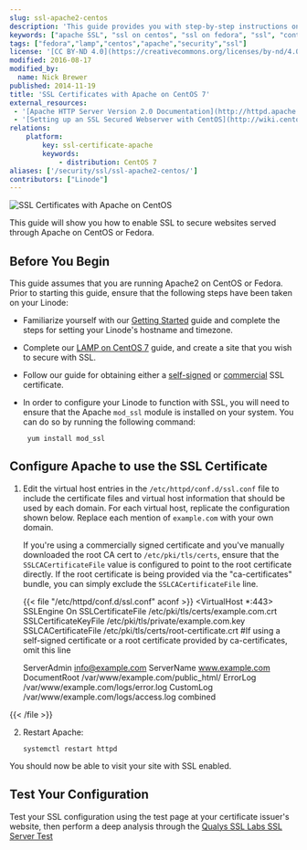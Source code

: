 ```yaml
---
slug: ssl-apache2-centos
description: 'This guide provides you with step-by-step instructions on how to enable SSL to secure websites served through the Apache web server on Fedora or CentOS.'
keywords: ["apache SSL", "ssl on centos", "ssl on fedora", "ssl", "contos", "fedora", "apache", "httpd"]
tags: ["fedora","lamp","centos","apache","security","ssl"]
license: '[CC BY-ND 4.0](https://creativecommons.org/licenses/by-nd/4.0)'
modified: 2016-08-17
modified_by:
  name: Nick Brewer
published: 2014-11-19
title: 'SSL Certificates with Apache on CentOS 7'
external_resources:
 - '[Apache HTTP Server Version 2.0 Documentation](http://httpd.apache.org/docs/2.0/)'
 - '[Setting up an SSL Secured Webserver with CentOS](http://wiki.centos.org/HowTos/Https)'
relations:
    platform:
        key: ssl-certificate-apache
        keywords:
            - distribution: CentOS 7
aliases: ['/security/ssl/ssl-apache2-centos/']
contributors: ["Linode"]
---
```


![SSL Certificates with Apache on CentOS](SSL_Certificates_with_Apache_on_CentOS_7_smg.jpg)

This guide will show you how to enable SSL to secure websites served through Apache on CentOS or Fedora.

## Before You Begin

This guide assumes that you are running Apache2 on CentOS or Fedora. Prior to starting this guide, ensure that the following steps have been taken on your Linode:

-  Familiarize yourself with our [Getting Started](/docs/products/platform/get-started/) guide and complete the steps for setting your Linode's hostname and timezone.

-  Complete our [LAMP on CentOS 7](/docs/guides/how-to-install-a-lamp-stack-on-centos-7/) guide, and create a site that you wish to secure with SSL.

-  Follow our guide for obtaining either a [self-signed](/docs/guides/create-a-self-signed-tls-certificate/) or [commercial](/docs/guides/obtain-a-commercially-signed-tls-certificate/) SSL certificate.

-  In order to configure your Linode to function with SSL, you will need to ensure that the Apache `mod_ssl` module is installed on your system.  You can do so by running the following command:

        yum install mod_ssl

## Configure Apache to use the SSL Certificate

1.  Edit the virtual host entries in the `/etc/httpd/conf.d/ssl.conf` file to include the certificate files and virtual host information that should be used by each domain. For each virtual host, replicate the configuration shown below. Replace each mention of `example.com` with your own domain.

    If you're using a commercially signed certificate and you've manually downloaded the root CA cert to `/etc/pki/tls/certs`, ensure that the `SSLCACertificateFile` value is configured to point to the root certificate directly. If the root certificate is being provided via the "ca-certificates" bundle, you can simply exclude the `SSLCACertificateFile` line.

    {{< file "/etc/httpd/conf.d/ssl.conf" aconf >}}
<VirtualHost *:443>
     SSLEngine On
     SSLCertificateFile /etc/pki/tls/certs/example.com.crt
     SSLCertificateKeyFile /etc/pki/tls/private/example.com.key
     SSLCACertificateFile /etc/pki/tls/certs/root-certificate.crt  #If using a self-signed certificate or a root certificate provided by ca-certificates, omit this line

     ServerAdmin info@example.com
     ServerName www.example.com
     DocumentRoot /var/www/example.com/public_html/
     ErrorLog /var/www/example.com/logs/error.log
     CustomLog /var/www/example.com/logs/access.log combined
</VirtualHost>

{{< /file >}}


2.  Restart Apache:

        systemctl restart httpd

You should now be able to visit your site with SSL enabled.

## Test Your Configuration

Test your SSL configuration using the test page at your certificate issuer's website, then perform a deep analysis through the [Qualys SSL Labs SSL Server Test](https://www.ssllabs.com/ssltest/)
